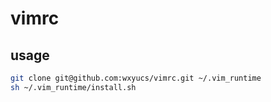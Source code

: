 # vimrc

## usage
```bash
git clone git@github.com:wxyucs/vimrc.git ~/.vim_runtime
sh ~/.vim_runtime/install.sh
```
